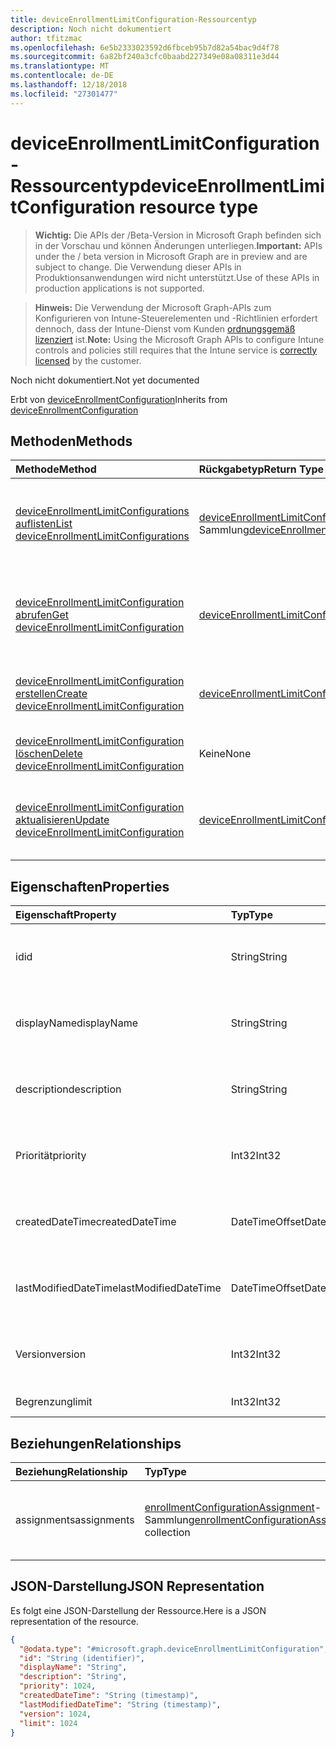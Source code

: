 ```yaml
---
title: deviceEnrollmentLimitConfiguration-Ressourcentyp
description: Noch nicht dokumentiert
author: tfitzmac
ms.openlocfilehash: 6e5b2333023592d6fbceb95b7d82a54bac9d4f78
ms.sourcegitcommit: 6a82bf240a3cfc0baabd227349e08a08311e3d44
ms.translationtype: MT
ms.contentlocale: de-DE
ms.lasthandoff: 12/18/2018
ms.locfileid: "27301477"
---
```

# <a name="deviceenrollmentlimitconfiguration-resource-type"></a><span data-ttu-id="69d20-103">deviceEnrollmentLimitConfiguration-Ressourcentyp</span><span class="sxs-lookup"><span data-stu-id="69d20-103">deviceEnrollmentLimitConfiguration resource type</span></span>

> <span data-ttu-id="69d20-104">**Wichtig:** Die APIs der /Beta-Version in Microsoft Graph befinden sich in der Vorschau und können Änderungen unterliegen.</span><span class="sxs-lookup"><span data-stu-id="69d20-104">**Important:** APIs under the / beta version in Microsoft Graph are in preview and are subject to change.</span></span> <span data-ttu-id="69d20-105">Die Verwendung dieser APIs in Produktionsanwendungen wird nicht unterstützt.</span><span class="sxs-lookup"><span data-stu-id="69d20-105">Use of these APIs in production applications is not supported.</span></span>

> <span data-ttu-id="69d20-106">**Hinweis:** Die Verwendung der Microsoft Graph-APIs zum Konfigurieren von Intune-Steuerelementen und -Richtlinien erfordert dennoch, dass der Intune-Dienst vom Kunden [ordnungsgemäß lizenziert](https://go.microsoft.com/fwlink/?linkid=839381) ist.</span><span class="sxs-lookup"><span data-stu-id="69d20-106">**Note:** Using the Microsoft Graph APIs to configure Intune controls and policies still requires that the Intune service is [correctly licensed](https://go.microsoft.com/fwlink/?linkid=839381) by the customer.</span></span>

<span data-ttu-id="69d20-107">Noch nicht dokumentiert.</span><span class="sxs-lookup"><span data-stu-id="69d20-107">Not yet documented</span></span>

<span data-ttu-id="69d20-108">Erbt von [deviceEnrollmentConfiguration](../resources/intune-onboarding-deviceenrollmentconfiguration.md)</span><span class="sxs-lookup"><span data-stu-id="69d20-108">Inherits from [deviceEnrollmentConfiguration](../resources/intune-onboarding-deviceenrollmentconfiguration.md)</span></span>

## <a name="methods"></a><span data-ttu-id="69d20-109">Methoden</span><span class="sxs-lookup"><span data-stu-id="69d20-109">Methods</span></span>
|<span data-ttu-id="69d20-110">Methode</span><span class="sxs-lookup"><span data-stu-id="69d20-110">Method</span></span>|<span data-ttu-id="69d20-111">Rückgabetyp</span><span class="sxs-lookup"><span data-stu-id="69d20-111">Return Type</span></span>|<span data-ttu-id="69d20-112">Beschreibung</span><span class="sxs-lookup"><span data-stu-id="69d20-112">Description</span></span>|
|:---|:---|:---|
|[<span data-ttu-id="69d20-113">deviceEnrollmentLimitConfigurations auflisten</span><span class="sxs-lookup"><span data-stu-id="69d20-113">List deviceEnrollmentLimitConfigurations</span></span>](../api/intune-onboarding-deviceenrollmentlimitconfiguration-list.md)|<span data-ttu-id="69d20-114">[deviceEnrollmentLimitConfiguration](../resources/intune-onboarding-deviceenrollmentlimitconfiguration.md) Sammlung</span><span class="sxs-lookup"><span data-stu-id="69d20-114">[deviceEnrollmentLimitConfiguration](../resources/intune-onboarding-deviceenrollmentlimitconfiguration.md) collection</span></span>|<span data-ttu-id="69d20-115">Auflisten von Eigenschaften und Beziehungen der [deviceEnrollmentLimitConfiguration](../resources/intune-onboarding-deviceenrollmentlimitconfiguration.md)-Objekte.</span><span class="sxs-lookup"><span data-stu-id="69d20-115">List properties and relationships of the [deviceEnrollmentLimitConfiguration](../resources/intune-onboarding-deviceenrollmentlimitconfiguration.md) objects.</span></span>|
|[<span data-ttu-id="69d20-116">deviceEnrollmentLimitConfiguration abrufen</span><span class="sxs-lookup"><span data-stu-id="69d20-116">Get deviceEnrollmentLimitConfiguration</span></span>](../api/intune-onboarding-deviceenrollmentlimitconfiguration-get.md)|[<span data-ttu-id="69d20-117">deviceEnrollmentLimitConfiguration</span><span class="sxs-lookup"><span data-stu-id="69d20-117">deviceEnrollmentLimitConfiguration</span></span>](../resources/intune-onboarding-deviceenrollmentlimitconfiguration.md)|<span data-ttu-id="69d20-118">Lesen von Eigenschaften und Beziehungen des [deviceEnrollmentLimitConfiguration](../resources/intune-onboarding-deviceenrollmentlimitconfiguration.md)-Objekts.</span><span class="sxs-lookup"><span data-stu-id="69d20-118">Read properties and relationships of the [deviceEnrollmentLimitConfiguration](../resources/intune-onboarding-deviceenrollmentlimitconfiguration.md) object.</span></span>|
|[<span data-ttu-id="69d20-119">deviceEnrollmentLimitConfiguration erstellen</span><span class="sxs-lookup"><span data-stu-id="69d20-119">Create deviceEnrollmentLimitConfiguration</span></span>](../api/intune-onboarding-deviceenrollmentlimitconfiguration-create.md)|[<span data-ttu-id="69d20-120">deviceEnrollmentLimitConfiguration</span><span class="sxs-lookup"><span data-stu-id="69d20-120">deviceEnrollmentLimitConfiguration</span></span>](../resources/intune-onboarding-deviceenrollmentlimitconfiguration.md)|<span data-ttu-id="69d20-121">Erstellen eines neuen [deviceEnrollmentLimitConfiguration](../resources/intune-onboarding-deviceenrollmentlimitconfiguration.md)-Objekts.</span><span class="sxs-lookup"><span data-stu-id="69d20-121">Create a new [deviceEnrollmentLimitConfiguration](../resources/intune-onboarding-deviceenrollmentlimitconfiguration.md) object.</span></span>|
|[<span data-ttu-id="69d20-122">deviceEnrollmentLimitConfiguration löschen</span><span class="sxs-lookup"><span data-stu-id="69d20-122">Delete deviceEnrollmentLimitConfiguration</span></span>](../api/intune-onboarding-deviceenrollmentlimitconfiguration-delete.md)|<span data-ttu-id="69d20-123">Keine</span><span class="sxs-lookup"><span data-stu-id="69d20-123">None</span></span>|<span data-ttu-id="69d20-124">Löscht ein [deviceEnrollmentLimitConfiguration](../resources/intune-onboarding-deviceenrollmentlimitconfiguration.md)-Objekt.</span><span class="sxs-lookup"><span data-stu-id="69d20-124">Deletes a [deviceEnrollmentLimitConfiguration](../resources/intune-onboarding-deviceenrollmentlimitconfiguration.md).</span></span>|
|[<span data-ttu-id="69d20-125">deviceEnrollmentLimitConfiguration aktualisieren</span><span class="sxs-lookup"><span data-stu-id="69d20-125">Update deviceEnrollmentLimitConfiguration</span></span>](../api/intune-onboarding-deviceenrollmentlimitconfiguration-update.md)|[<span data-ttu-id="69d20-126">deviceEnrollmentLimitConfiguration</span><span class="sxs-lookup"><span data-stu-id="69d20-126">deviceEnrollmentLimitConfiguration</span></span>](../resources/intune-onboarding-deviceenrollmentlimitconfiguration.md)|<span data-ttu-id="69d20-127">Aktualisieren der Eigenschaften eines [deviceEnrollmentLimitConfiguration](../resources/intune-onboarding-deviceenrollmentlimitconfiguration.md)-Objekts.</span><span class="sxs-lookup"><span data-stu-id="69d20-127">Update the properties of a [deviceEnrollmentLimitConfiguration](../resources/intune-onboarding-deviceenrollmentlimitconfiguration.md) object.</span></span>|

## <a name="properties"></a><span data-ttu-id="69d20-128">Eigenschaften</span><span class="sxs-lookup"><span data-stu-id="69d20-128">Properties</span></span>
|<span data-ttu-id="69d20-129">Eigenschaft</span><span class="sxs-lookup"><span data-stu-id="69d20-129">Property</span></span>|<span data-ttu-id="69d20-130">Typ</span><span class="sxs-lookup"><span data-stu-id="69d20-130">Type</span></span>|<span data-ttu-id="69d20-131">Beschreibung</span><span class="sxs-lookup"><span data-stu-id="69d20-131">Description</span></span>|
|:---|:---|:---|
|<span data-ttu-id="69d20-132">id</span><span class="sxs-lookup"><span data-stu-id="69d20-132">id</span></span>|<span data-ttu-id="69d20-133">String</span><span class="sxs-lookup"><span data-stu-id="69d20-133">String</span></span>|<span data-ttu-id="69d20-134">Noch nicht dokumentiert. Geerbt von [deviceEnrollmentConfiguration](../resources/intune-onboarding-deviceenrollmentconfiguration.md)</span><span class="sxs-lookup"><span data-stu-id="69d20-134">Not yet documented Inherited from [deviceEnrollmentConfiguration](../resources/intune-onboarding-deviceenrollmentconfiguration.md)</span></span>|
|<span data-ttu-id="69d20-135">displayName</span><span class="sxs-lookup"><span data-stu-id="69d20-135">displayName</span></span>|<span data-ttu-id="69d20-136">String</span><span class="sxs-lookup"><span data-stu-id="69d20-136">String</span></span>|<span data-ttu-id="69d20-137">Noch nicht dokumentiert. Geerbt von [deviceEnrollmentConfiguration](../resources/intune-onboarding-deviceenrollmentconfiguration.md)</span><span class="sxs-lookup"><span data-stu-id="69d20-137">Not yet documented Inherited from [deviceEnrollmentConfiguration](../resources/intune-onboarding-deviceenrollmentconfiguration.md)</span></span>|
|<span data-ttu-id="69d20-138">description</span><span class="sxs-lookup"><span data-stu-id="69d20-138">description</span></span>|<span data-ttu-id="69d20-139">String</span><span class="sxs-lookup"><span data-stu-id="69d20-139">String</span></span>|<span data-ttu-id="69d20-140">Noch nicht dokumentiert. Geerbt von [deviceEnrollmentConfiguration](../resources/intune-onboarding-deviceenrollmentconfiguration.md)</span><span class="sxs-lookup"><span data-stu-id="69d20-140">Not yet documented Inherited from [deviceEnrollmentConfiguration](../resources/intune-onboarding-deviceenrollmentconfiguration.md)</span></span>|
|<span data-ttu-id="69d20-141">Priorität</span><span class="sxs-lookup"><span data-stu-id="69d20-141">priority</span></span>|<span data-ttu-id="69d20-142">Int32</span><span class="sxs-lookup"><span data-stu-id="69d20-142">Int32</span></span>|<span data-ttu-id="69d20-143">Noch nicht dokumentiert. Geerbt von [deviceEnrollmentConfiguration](../resources/intune-onboarding-deviceenrollmentconfiguration.md)</span><span class="sxs-lookup"><span data-stu-id="69d20-143">Not yet documented Inherited from [deviceEnrollmentConfiguration](../resources/intune-onboarding-deviceenrollmentconfiguration.md)</span></span>|
|<span data-ttu-id="69d20-144">createdDateTime</span><span class="sxs-lookup"><span data-stu-id="69d20-144">createdDateTime</span></span>|<span data-ttu-id="69d20-145">DateTimeOffset</span><span class="sxs-lookup"><span data-stu-id="69d20-145">DateTimeOffset</span></span>|<span data-ttu-id="69d20-146">Noch nicht dokumentiert. Geerbt von [deviceEnrollmentConfiguration](../resources/intune-onboarding-deviceenrollmentconfiguration.md)</span><span class="sxs-lookup"><span data-stu-id="69d20-146">Not yet documented Inherited from [deviceEnrollmentConfiguration](../resources/intune-onboarding-deviceenrollmentconfiguration.md)</span></span>|
|<span data-ttu-id="69d20-147">lastModifiedDateTime</span><span class="sxs-lookup"><span data-stu-id="69d20-147">lastModifiedDateTime</span></span>|<span data-ttu-id="69d20-148">DateTimeOffset</span><span class="sxs-lookup"><span data-stu-id="69d20-148">DateTimeOffset</span></span>|<span data-ttu-id="69d20-149">Noch nicht dokumentiert. Geerbt von [deviceEnrollmentConfiguration](../resources/intune-onboarding-deviceenrollmentconfiguration.md)</span><span class="sxs-lookup"><span data-stu-id="69d20-149">Not yet documented Inherited from [deviceEnrollmentConfiguration](../resources/intune-onboarding-deviceenrollmentconfiguration.md)</span></span>|
|<span data-ttu-id="69d20-150">Version</span><span class="sxs-lookup"><span data-stu-id="69d20-150">version</span></span>|<span data-ttu-id="69d20-151">Int32</span><span class="sxs-lookup"><span data-stu-id="69d20-151">Int32</span></span>|<span data-ttu-id="69d20-152">Noch nicht dokumentiert. Geerbt von [deviceEnrollmentConfiguration](../resources/intune-onboarding-deviceenrollmentconfiguration.md)</span><span class="sxs-lookup"><span data-stu-id="69d20-152">Not yet documented Inherited from [deviceEnrollmentConfiguration](../resources/intune-onboarding-deviceenrollmentconfiguration.md)</span></span>|
|<span data-ttu-id="69d20-153">Begrenzung</span><span class="sxs-lookup"><span data-stu-id="69d20-153">limit</span></span>|<span data-ttu-id="69d20-154">Int32</span><span class="sxs-lookup"><span data-stu-id="69d20-154">Int32</span></span>|<span data-ttu-id="69d20-155">Noch nicht dokumentiert.</span><span class="sxs-lookup"><span data-stu-id="69d20-155">Not yet documented</span></span>|

## <a name="relationships"></a><span data-ttu-id="69d20-156">Beziehungen</span><span class="sxs-lookup"><span data-stu-id="69d20-156">Relationships</span></span>
|<span data-ttu-id="69d20-157">Beziehung</span><span class="sxs-lookup"><span data-stu-id="69d20-157">Relationship</span></span>|<span data-ttu-id="69d20-158">Typ</span><span class="sxs-lookup"><span data-stu-id="69d20-158">Type</span></span>|<span data-ttu-id="69d20-159">Beschreibung</span><span class="sxs-lookup"><span data-stu-id="69d20-159">Description</span></span>|
|:---|:---|:---|
|<span data-ttu-id="69d20-160">assignments</span><span class="sxs-lookup"><span data-stu-id="69d20-160">assignments</span></span>|<span data-ttu-id="69d20-161">[enrollmentConfigurationAssignment](../resources/intune-onboarding-enrollmentconfigurationassignment.md)-Sammlung</span><span class="sxs-lookup"><span data-stu-id="69d20-161">[enrollmentConfigurationAssignment](../resources/intune-onboarding-enrollmentconfigurationassignment.md) collection</span></span>|<span data-ttu-id="69d20-162">Die Liste derGruppenzuweisungen für das Gerätekonfigurationsprofil.</span><span class="sxs-lookup"><span data-stu-id="69d20-162">The list of group assignments for the device configuration profile.</span></span> <span data-ttu-id="69d20-163">Geerbt von [deviceEnrollmentConfiguration](../resources/intune-onboarding-deviceenrollmentconfiguration.md)</span><span class="sxs-lookup"><span data-stu-id="69d20-163">Inherited from [deviceEnrollmentConfiguration](../resources/intune-onboarding-deviceenrollmentconfiguration.md)</span></span>|

## <a name="json-representation"></a><span data-ttu-id="69d20-164">JSON-Darstellung</span><span class="sxs-lookup"><span data-stu-id="69d20-164">JSON Representation</span></span>
<span data-ttu-id="69d20-165">Es folgt eine JSON-Darstellung der Ressource.</span><span class="sxs-lookup"><span data-stu-id="69d20-165">Here is a JSON representation of the resource.</span></span>
<!-- {
  "blockType": "resource",
  "keyProperty": "id",
  "@odata.type": "microsoft.graph.deviceEnrollmentLimitConfiguration"
}
-->
``` json
{
  "@odata.type": "#microsoft.graph.deviceEnrollmentLimitConfiguration",
  "id": "String (identifier)",
  "displayName": "String",
  "description": "String",
  "priority": 1024,
  "createdDateTime": "String (timestamp)",
  "lastModifiedDateTime": "String (timestamp)",
  "version": 1024,
  "limit": 1024
}
```





